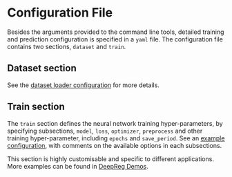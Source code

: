 # Configuration File

Besides the arguments provided to the command line tools, detailed training and
prediction configuration is specified in a `yaml` file. The configuration file contains
two sections, `dataset` and `train`.

## Dataset section

See the [dataset loader configuration](dataset_loader.html) for more details.

## Train section

The `train` section defines the neural network training hyper-parameters, by specifying
subsections, `model`, `loss`, `optimizer`, `preprocess` and other training
hyper-parameter, including `epochs` and `save_period`. See an
[example configuration](https://github.com/DeepRegNet/DeepReg/blob/master/deepreg/config/unpaired_labeled_ddf.yaml),
with comments on the available options in each subsections.

This section is highly customisable and specific to different applications. More
examples can be found in [DeepReg Demos](../demo/introduction.html).
